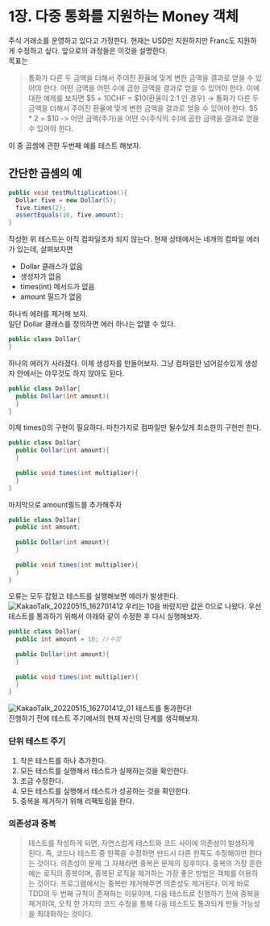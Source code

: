 # 1장. 다중 통화를 지원하는 Money 객체
주식 거래소를 운영하고 있다고 가정한다. 현재는 USD만 지원하지만 Franc도 지원하게 수정하고 싶다. 앞으로의 과정들은 이것을 설명한다.  
목표는
> 통화가 다른 두 금액을 더해서 주어진 환율에 맞게 변한 금액을 결과로 얻을 수 있어야 한다.
> 어떤 금액을 어떤 수에 곱한 금액을 결과로 얻을 수 있어야 한다.
이에 대한 예제를 보자면
> $5 + 10CHF = $10(환율이 2:1 인 경우) -> 통화가 다른 두 금액을 더해서 주어진 환율에 맞게 변한 금액을 결과로 얻을 수 있어야 한다.
> $5 * 2 = $10 -> 어떤 금액(주가)을 어떤 수(주식의 수)에 곱한 금액을 결과로 얻을 수 있어야 한다.

이 중 곱셈에 관한 두번째 예를 테스트 해보자.

## 간단한 곱셈의 예
```JAVA
public void testMultiplication(){
  Dollar five = new Dollar(5);
  five.times(2);
  assertEquals(10, five.amount);
}
```
작성한 위 테스트는 아직 컴파일조차 되지 않는다. 현재 상태에서는 네개의 컴파일 에러가 있는데, 살펴보자면
 - Dollar 클래스가 없음
 - 생성자가 없음
 - times(int) 메서드가 없음
 - amount 필드가 없음

하나씩 에러를 제거해 보자.  
일단 Dollar 클래스를 정의하면 에러 하나는 없앨 수 있다.
```JAVA
public class Dollar{
}
```

하나의 에러가 사라졌다. 이제 생성자를 만들어보자. 그냥 컴파일만 넘어갈수있게 생성자 안에서는 아무것도 하지 않아도 된다.
```JAVA
public class Dollar{  
  public Dollar(int amount){
  }
}
```

이제 times()의 구현이 필요하다. 마찬가지로 컴파일만 될수있게 최소한의 구현만 한다.
```JAVA
public class Dollar{  
  public Dollar(int amount){
  }
  
  public void times(int multiplier){
  }
}
```

마지막으로 amount필드를 추가해주자
```JAVA
public class Dollar{  
  public int amount;
  
  public Dollar(int amount){
  }
  
  public void times(int multiplier){
  }
}
```
오류는 모두 잡혔고 테스트를 실행해보면 에러가 발생한다.  
![KakaoTalk_20220515_162701412](https://user-images.githubusercontent.com/50142323/168462077-697fef1e-07e9-4b71-bb2b-66628d670659.jpg)
우리는 10을 바랐지만 값은 0으로 나왔다. 우선 테스트를 통과하기 위해서 아래와 같이 수정한 후 다시 실행해보자.
```JAVA
public class Dollar{  
  public int amount = 10; //수정
  
  public Dollar(int amount){
  }
  
  public void times(int multiplier){
  }
}
```
![KakaoTalk_20220515_162701412_01](https://user-images.githubusercontent.com/50142323/168462157-58ecd7df-c21f-466f-91e3-a750690a2127.jpg)
테스트를 통과한다!  
진행하기 전에 테스트 주기에서의 현재 자신의 단계를 생각해보자.

### 단위 테스트 주기 
1. 작은 테스트를 하나 추가한다.
2. 모든 테스트를 실행해서 테스트가 실패하는것을 확인한다.
3. 조금 수정한다.
4. 모든 테스트를 실행해서 테스트가 성공하는 것을 확인한다.
5. 중복을 제거하기 위해 리팩토링을 한다.

### 의존성과 중복
> 테스트를 작성하게 되면, 자연스럽게 테스트와 코드 사이에 의존성이 발생하게 된다. 
> 즉, 코드나 테스트 중 한쪽을 수정하면 반드시 다른 한쪽도 수정해야만 한다는 것이다.
> 의존성이 문제 그 자체라면 중복은 문제의 징후이다. 
> 중복의 가장 흔한 예는 로직의 중복이며, 중복된 로직을 제거하는 가장 좋은 방법은 객체를 이용하는 것이다.
> 프로그램에서는 중복만 제거해주면 의존성도 제거된다. 
> 이게 바로 TDD의 두 번째 규칙이 존재하는 이유이며, 다음 테스트로 진행하기 전에 중복을 제거하여, 
> 오직 한 가지의 코드 수정을 통해 다음 테스트도 통과되게 만들 가능성을 최대화하는 것이다.
